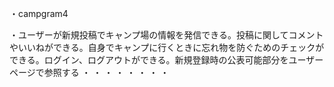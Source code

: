 ・campgram4

・ユーザーが新規投稿でキャンプ場の情報を発信できる。投稿に関してコメントやいいねができる。自身でキャンプに行くときに忘れ物を防ぐためのチェックができる。ログイン、ログアウトができる。新規登録時の公表可能部分をユーザーページで参照する
・
・
・
・
・
・
・
・


